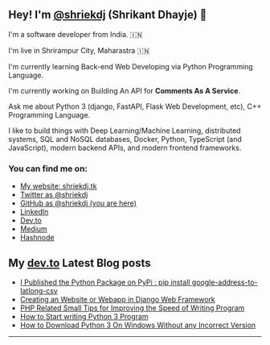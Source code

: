 ## Hey! I'm [@shriekdj](https://twitter.com/shriekdj) (Shrikant Dhayje) 👋

I'm a software developer from India. :india:

I'm live in Shrirampur City, Maharastra :india:

I'm currently learning Back-end Web Developing via Python Programming Language.

I'm currently working on Building An API for **Comments As A Service**.

Ask me about Python 3 (django, FastAPI, Flask Web Development, etc), C++ Programming Language.

I like to build things with Deep Learning/Machine Learning, distributed systems, SQL and NoSQL databases, Docker, Python, TypeScript (and JavaScript), modern backend APIs, and modern frontend frameworks.

### You can find me on:

* [My website: shriekdj.tk](https://shriekdj.tk/)
* [Twitter as @shriekdj](https://twitter.com/shriekdj)
* [GitHub as @shriekdj (you are here)](https://github.com/shriekdj)
* [LinkedIn](https://www.linkedin.com/in/shriekdj/)
* [Dev.to](https://dev.to/shriekdj)
* [Medium](https://shriekdj.medium.com/)
* [Hashnode](https://shriekdj.hashnode.dev)


<!--
**shriekdj/shriekdj** is a ✨ _special_ ✨ repository because its `README.md` (this file) appears on your GitHub profile.

Here are some ideas to get you started:

- 🔭 I’m currently working on ...
- 🌱 I’m currently learning ...
- 👯 I’m looking to collaborate on ...
- 🤔 I’m looking for help with ...
- 💬 Ask me about ...
- 📫 How to reach me: ...
- 😄 Pronouns: ...
- ⚡ Fun fact: ...
-->

## My [dev.to](https://dev.to/shriekdj) Latest Blog posts
<!-- BLOG-POST-LIST:START -->
- [I Published the Python Package on PyPi : pip install google-address-to-latlong-csv](https://dev.to/shriekdj/i-published-the-python-package-on-pypi-3818)
- [Creating an Website or Webapp in Django Web Framework](https://dev.to/shriekdj/creating-an-website-or-webapp-in-django-web-framework-2dn)
- [PHP Related Small Tips for Improving the Speed of Writing Program](https://dev.to/shriekdj/php-related-small-tips-for-improving-the-speed-of-writing-program-1330)
- [How to Start writing Python 3 Program](https://dev.to/shriekdj/how-to-start-writing-python-3-program-222d)
- [How to Download Python 3 On Windows Without any Incorrect Version](https://dev.to/shriekdj/how-to-download-python-3-on-windows-without-any-incorrect-version-1kie)
<!-- BLOG-POST-LIST:END -->
---
